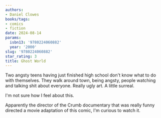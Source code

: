 ```yaml
---
authors:
- Daniel Clowes
books/tags:
- comics
- fiction
date: 2024-08-14
params:
  isbn13: '9780224060882'
  year: '2000'
slug: '9780224060882'
star_rating: 3
title: Ghost World
---
```


Two angsty teens having just finished high school don't know what to do with themselves. They walk around town, being angsty, people watching and talking shit about everyone. Really ugly art. A little surreal.

<!--more-->

I'm not sure how I feel about this.

Apparently the director of the Crumb documentary that was really funny directed a movie adaptation of this comic, I'm curious to watch it.
